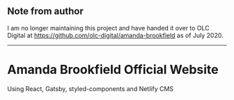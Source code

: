 ## Note from author

I am no longer maintaining this project and have handed it over to OLC Digital at <https://github.com/olc-digital/amanda-brookfield> as of July 2020.

***

# Amanda Brookfield Official Website

Using React, Gatsby, styled-components and Netlify CMS



